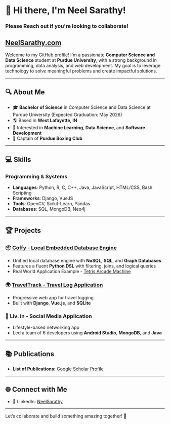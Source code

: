 # 👋 Hi there, I'm Neel Sarathy!
### Please Reach out if you're looking to collaborate!

## [NeelSarathy.com](https://neelsarathy.com/)

Welcome to my GitHub profile! I'm a passionate **Computer Science and Data Science** student at **Purdue University**, with a strong background in programming, data analysis, and web development. My goal is to leverage technology to solve meaningful problems and create impactful solutions.

---

## 🔍 About Me
- 🎓 **Bachelor of Science** in Computer Science and Data Science at Purdue University (Expected Graduation: May 2026)
- 🌎 Based in **West Lafayette, IN**
- 🚀 Interested in **Machine Learning**, **Data Science**, and **Software Development**
- 🥊 Captain of **Purdue Boxing Club**

---

## 💻 Skills
### Programming & Systems
- **Languages**: Python, R, C, C++, Java, JavaScript, HTML/CSS, Bash Scripting
- **Frameworks**: Django, VueJS
- **Tools**: OpenCV, Scikit-Learn, Pandas
- **Databases**: SQL, MongoDB, Neo4j

---

## 🏆 Projects
### 📦 [Coffy - Local Embedded Database Engine](https://github.com/nsarathy/Coffy)
- Unified local database engine with **NoSQL**, **SQL**, and **Graph Databases**
- Features a fluent **Python DSL** with filtering, joins, and logical queries
- Real World Application Example - [Tetris Arcade Machine](https://github.com/nsarathy/tetris-arcade-machine)

### 🌍 [TravelTrack - Travel Log Application](https://github.com/nsarathy/TravelTrack)
- Progressive web app for travel logging
- Built with **Django**, **Vue.js**, and **SQLite**

### 📱 Liv. in - Social Media Application
- Lifestyle-based networking app
- Led a team of 6 developers using **Android Studio**, **MongoDB**, and **Java**

---

## 📚 Publications
- **List of Publications:** [Google Scholar Profile](https://scholar.google.com/citations?user=SbyYkuIAAAAJ&hl=en)

---

## 🌐 Connect with Me
- 💼 LinkedIn: [NeelSarathy](https://linkedin.com/in/NeelSarathy)

---

Let’s collaborate and build something amazing together! 🚀

